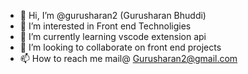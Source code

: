 - 👋 Hi, I’m @gurusharan2 (Gurusharan Bhuddi)
- 👀 I’m interested in Front end Technoligies
- 🌱 I’m currently learning vscode extension api
- 💞️ I’m looking to collaborate on front end projects
- 📫 How to reach me mail@ Gurusharan2@gmail.com

<!---
gurusharan2/gurusharan2 is a ✨ special ✨ repository because its `README.md` (this file) appears on your GitHub profile.
You can click the Preview link to take a look at your changes.
--->
